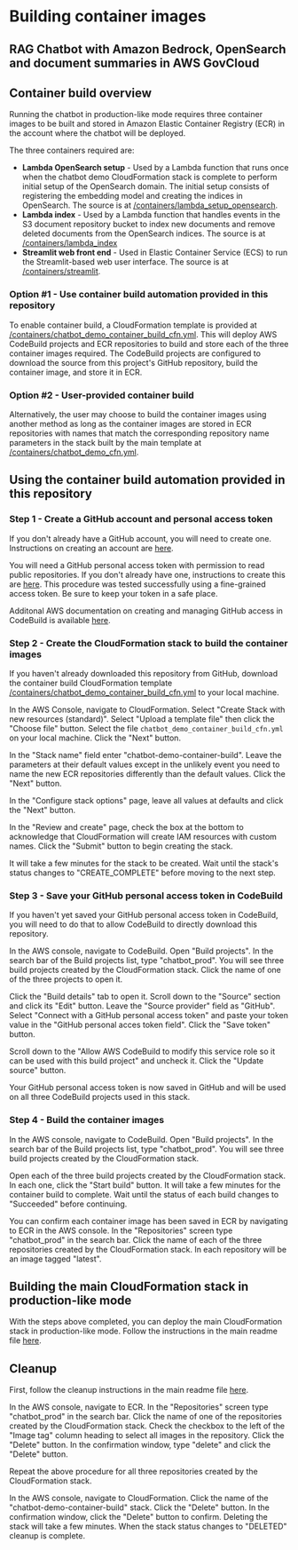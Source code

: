 # Building container images
## RAG Chatbot with Amazon Bedrock, OpenSearch and document summaries in AWS GovCloud

## Container build overview

Running the chatbot in production-like mode requires three container images to be built and stored in Amazon Elastic Container Registry (ECR) in the account where the chatbot will be deployed.

The three containers required are:

- **Lambda OpenSearch setup** - Used by a Lambda function that runs once when the chatbot demo CloudFormation stack is complete to perform initial setup of the OpenSearch domain.  The initial setup consists of registering the embedding model and creating the indices in OpenSearch.  The source is at [/containers/lambda_setup_opensearch](https://github.com/aws-samples/rag-chatbot-with-bedrock-opensearch-and-document-summaries-in-govcloud/tree/main/containers/lambda_setup_opensearch).
- **Lambda index** - Used by a Lambda function that handles events in the S3 document repository bucket to index new documents and remove deleted documents from the OpenSearch indices.  The source is at [/containers/lambda_index](https://github.com/aws-samples/rag-chatbot-with-bedrock-opensearch-and-document-summaries-in-govcloud/tree/main/containers/lambda_index)
- **Streamlit web front end** - Used in Elastic Container Service (ECS) to run the Streamlit-based web user interface.  The source is at [/containers/streamlit](https://github.com/aws-samples/rag-chatbot-with-bedrock-opensearch-and-document-summaries-in-govcloud/tree/main/containers/streamlit).

### Option #1 - Use container build automation provided in this repository

To enable container build, a CloudFormation template is provided at [/containers/chatbot_demo_container_build_cfn.yml](https://github.com/aws-samples/rag-chatbot-with-bedrock-opensearch-and-document-summaries-in-govcloud/blob/main/containers/chatbot_demo_container_build_cfn.yml).  This will deploy AWS CodeBuild projects and ECR repositories to build and store each of the three container images required.  The CodeBuild projects are configured to download the source from this project's GitHub repository, build the container image, and store it in ECR.

### Option #2 - User-provided container build

Alternatively, the user may choose to build the container images using another method as long as the container images are stored in ECR repositories with names that match the corresponding repository name parameters in the stack built by the main template at [/containers/chatbot_demo_cfn.yml](https://github.com/aws-samples/rag-chatbot-with-bedrock-opensearch-and-document-summaries-in-govcloud/blob/main/cloudformation/chatbot_demo_cfn.yml).

## Using the container build automation provided in this repository

### Step 1 - Create a GitHub account and personal access token

If you don't already have a GitHub account, you will need to create one.  Instructions on creating an account are [here](https://docs.github.com/en/get-started/start-your-journey/creating-an-account-on-github).

You will need a GitHub personal access token with permission to read public repositories.  If you don't already have one, instructions to create this are [here](https://docs.github.com/en/authentication/keeping-your-account-and-data-secure/managing-your-personal-access-tokens).  This procedure was tested successfully using a fine-grained access token.  Be sure to keep your token in a safe place.

Additonal AWS documentation on creating and managing GitHub access in CodeBuild is available [here](https://docs.aws.amazon.com/codebuild/latest/userguide/access-tokens.html).

### Step 2 - Create the CloudFormation stack to build the container images

If you haven't already downloaded this repository from GitHub, download the container build CloudFormation template [/containers/chatbot_demo_container_build_cfn.yml](https://github.com/aws-samples/rag-chatbot-with-bedrock-opensearch-and-document-summaries-in-govcloud/blob/main/containers/chatbot_demo_container_build_cfn.yml) to your local machine.

In the AWS Console, navigate to CloudFormation.  Select "Create Stack with new resources (standard)".  Select "Upload a template file" then click the "Choose file" button.  Select the file ```chatbot_demo_container_build_cfn.yml``` on your local machine.  Click the "Next" button.

In the "Stack name" field enter "chatbot-demo-container-build".  Leave the parameters at their default values except in the unlikely event you need to name the new ECR repositories differently than the default values.  Click the "Next" button.

In the "Configure stack options" page, leave all values at defaults and click the "Next" button.

In the "Review and create" page, check the box at the bottom to acknowledge that CloudFormation will create IAM resources with custom names.  Click the "Submit" button to begin creating the stack.

It will take a few minutes for the stack to be created.  Wait until the stack's status changes to "CREATE_COMPLETE" before moving to the next step.

### Step 3 - Save your GitHub personal access token in CodeBuild

If you haven't yet saved your GitHub personal access token in CodeBuild, you will need to do that to allow CodeBuild to directly download this repository.

In the AWS console, navigate to CodeBuild.  Open "Build projects".  In the search bar of the Build projects list, type "chatbot_prod".  You will see three build projects created by the CloudFormation stack.  Click the name of one of the three projects to open it.

Click the "Build details" tab to open it.  Scroll down to the "Source" section and click its "Edit" button.  Leave the "Source provider" field as "GitHub".  Select "Connect with a GitHub personal access token" and paste your token value in the "GitHub personal acces token field".  Click the "Save token" button.

Scroll down to the "Allow AWS CodeBuild to modify this service role so it can be used with this build project" and uncheck it.  Click the "Update source" button.

Your GitHub personal access token is now saved in GitHub and will be used on all three CodeBuild projects used in this stack.

### Step 4 - Build the container images

In the AWS console, navigate to CodeBuild.  Open "Build projects".  In the search bar of the Build projects list, type "chatbot_prod".  You will see three build projects created by the CloudFormation stack.

Open each of the three build projects created by the CloudFormation stack.  In each one, click the "Start build" button.  It will take a few minutes for the container build to complete.  Wait until the status of each build changes to "Succeeded" before continuing.

You can confirm each container image has been saved in ECR by navigating to ECR in the AWS console.  In the "Repositories" screen type "chatbot_prod" in the search bar.  Click the name of each of the three repositories created by the CloudFormation stack.  In each repository will be an image tagged "latest".

## Building the main CloudFormation stack in production-like mode

With the steps above completed, you can deploy the main CloudFormation stack in production-like mode.  Follow the instructions in the main readme file [here](https://github.com/aws-samples/rag-chatbot-with-bedrock-opensearch-and-document-summaries-in-govcloud/blob/main/README.md#Production-like-deployment).

## Cleanup

First, follow the cleanup instructions in the main readme file [here](https://github.com/aws-samples/rag-chatbot-with-bedrock-opensearch-and-document-summaries-in-govcloud/blob/main/README.md#Cleanup).

In the AWS console, navigate to ECR.  In the "Repositories" screen type "chatbot_prod" in the search bar.  Click the name of one of the repositories created by the CloudFormation stack.  Check the checkbox to the left of the "Image tag" column heading to select all images in the repository.  Click the "Delete" button.  In the confirmation window, type "delete" and click the "Delete" button.

Repeat the above procedure for all three repositories created by the CloudFormation stack.

In the AWS console, navigate to CloudFormation.  Click the name of the "chatbot-demo-container-build" stack.  Click the "Delete" button.  In the confirmation window, click the "Delete" button to confirm.  Deleting the stack will take a few minutes.  When the stack status changes to "DELETED" cleanup is complete.
